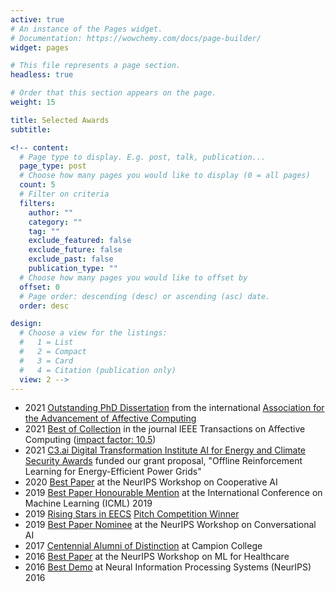 ```yaml
---
active: true
# An instance of the Pages widget.
# Documentation: https://wowchemy.com/docs/page-builder/
widget: pages

# This file represents a page section.
headless: true

# Order that this section appears on the page.
weight: 15

title: Selected Awards
subtitle:

<!-- content:
  # Page type to display. E.g. post, talk, publication...
  page_type: post
  # Choose how many pages you would like to display (0 = all pages)
  count: 5
  # Filter on criteria
  filters:
    author: ""
    category: ""
    tag: ""
    exclude_featured: false
    exclude_future: false
    exclude_past: false
    publication_type: ""
  # Choose how many pages you would like to offset by
  offset: 0
  # Page order: descending (desc) or ascending (asc) date.
  order: desc

design:
  # Choose a view for the listings:
  #   1 = List
  #   2 = Compact
  #   3 = Card
  #   4 = Citation (publication only)
  view: 2 -->
---
```

- 2021 [Outstanding PhD Dissertation](https://www.media.mit.edu/posts/natasha-jaques-best-phd-award/?fbclid=IwAR0dT73P4HeNolVWSFRwYAxrKaPl3pDoDw3CItIUE-5rlB5437y0C7-fYvI) from the international [Association for the Advancement of Affective Computing](https://aaac.world/)
- 2021 [Best of Collection](./publication/personalized-multitask-learning-for-predicting-tomorrows-mood-stress-a/) in the journal IEEE Transactions on Affective Computing ([impact factor: 10.5](https://ieeexplore.ieee.org/xpl/RecentIssue.jsp?punumber=5165369))
- 2021 [C3.ai Digital Transformation Institute AI for Energy and Climate Security Awards](https://c3dti.ai/c3-announces-energy-climate-awards/) funded our grant proposal, "Offline Reinforcement Learning for Energy-Efficient Power Grids"
- 2020 [Best Paper](./publication/learning-social-learning) at the NeurIPS Workshop on Cooperative AI 
- 2019 [Best Paper Honourable Mention](./publication/social-influence-as-intrinsic-motivation-for-multiagent-deep-reinforce/) at the International Conference on Machine Learning (ICML) 2019
- 2019 [Rising Stars in EECS](https://www.eecs.mit.edu/news-events/announcements/mits-rising-stars-eecs-2019) [Pitch Competition Winner](https://publish.illinois.edu/rising-stars/)
- 2019 [Best Paper Nominee](./publication/hierarchical-reinforcement-learning-for-opendomain-dialog/) at the NeurIPS Workshop on Conversational AI
- 2017 [Centennial Alumni of Distinction](https://campioncollege.ca/resources/natasha-jaques/) at Campion College 
- 2016 [Best Paper](./publication/personalized-multitask-learning-for-predicting-tomorrows-mood-stress-a/) at the NeurIPS Workshop on ML for Healthcare
- 2016 [Best Demo](publication/interactive-musical-improvisation-with-magenta/) at Neural Information Processing Systems (NeurIPS) 2016
